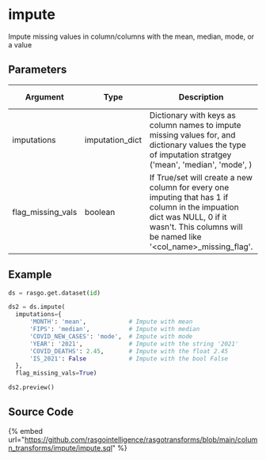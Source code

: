 

# impute

Impute missing values in column/columns with the mean, median, mode, or a value

## Parameters

|     Argument      |      Type       |                                                                                         Description                                                                                         | Is Optional |
| ----------------- | --------------- | ------------------------------------------------------------------------------------------------------------------------------------------------------------------------------------------- | ----------- |
| imputations       | imputation_dict | Dictionary with keys as column names to impute missing values for, and dictionary values the type of imputation stratgey ('mean', 'median', 'mode', <value>)                                |             |
| flag_missing_vals | boolean         | If True/set will create a new column for every one imputing that has 1 if column in the impuation dict was NULL, 0 if it wasn't. This columns will be named like '<col_name>_missing_flag'. | True        |


## Example

```python
ds = rasgo.get.dataset(id)

ds2 = ds.impute(
  imputations={
      'MONTH': 'mean',            # Impute with mean 
      'FIPS': 'median',           # Impute with median
      'COVID_NEW_CASES': 'mode',  # Impute with mode
      'YEAR': '2021',             # Impute with the string '2021'
      'COVID_DEATHS': 2.45,       # Impute with the float 2.45
      'IS_2021': False            # Impute with the bool False
  },
  flag_missing_vals=True)

ds2.preview()
```

## Source Code

{% embed url="https://github.com/rasgointelligence/rasgotransforms/blob/main/column_transforms/impute/impute.sql" %}

